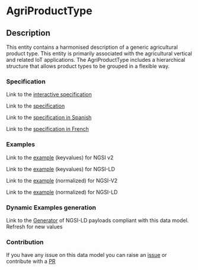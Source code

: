# AgriProductType

## Description 

This entity contains a harmonised description of a generic agricultural product type. This entity is primarily associated with the agricultural vertical and related IoT applications. The AgriProductType includes a hierarchical structure that allows product types to be grouped in a flexible way.
### Specification

Link to the [interactive specification](https://swagger.lab.fiware.org/?url=https://smart-data-models.github.io/dataModel.Agrifood/AgriProductType/swagger.yaml)

Link to the [specification](https://smart-data-models.github.io/dataModel.Agrifood/AgriProductType/doc/spec.md)

Link to the [specification in Spanish](https://smart-data-models.github.io/dataModel.Agrifood/AgriProductType/doc/spec_ES.md)

Link to the [specification in French](https://smart-data-models.github.io/dataModel.Agrifood/AgriProductType/doc/spec_FR.md)
### Examples

Link to the [example](https://smart-data-models.github.io/dataModel.Agrifood/AgriProductType/examples/example.json) (keyvalues) for NGSI v2

Link to the [example](https://smart-data-models.github.io/dataModel.Agrifood/AgriProductType/examples/example.jsonld) (keyvalues) for NGSI-LD

Link to the [example](https://smart-data-models.github.io/dataModel.Agrifood/AgriProductType/examples/example-normalized.json) (normalized) for NGSI-V2

Link to the [example](https://smart-data-models.github.io/dataModel.Agrifood/AgriProductType/examples/example-normalized.jsonld) (normalized) for NGSI-LD
### Dynamic Examples generation

Link to the [Generator](https://smartdatamodels.org/extra/ngsi-ld_generator_v0.91.php?schemaUrl=https://raw.githubusercontent.com/smart-data-models/dataModel.Agrifood/master/AgriProductType/schema.json&email=info@smartdatamodels.org) of NGSI-LD payloads compliant with this data model. Refresh for new values
### Contribution

 If you have any issue on this data model you can raise an [issue](https://github.com/smart-data-models/dataModel.Agrifood/issues)  or contribute with a [PR](https://github.com/smart-data-models/dataModel.Agrifood/pulls)